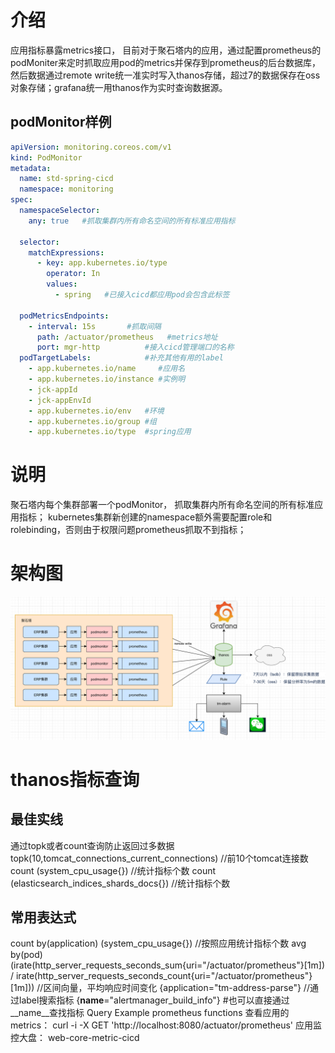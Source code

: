 # 介绍
应用指标暴露metrics接口， 目前对于聚石塔内的应用，通过配置prometheus的podMoniter来定时抓取应用pod的metrics并保存到prometheus的后台数据库，然后数据通过remote write统一准实时写入thanos存储，超过7的数据保存在oss对象存储；grafana统一用thanos作为实时查询数据源。
## podMonitor样例
```YAML
apiVersion: monitoring.coreos.com/v1
kind: PodMonitor
metadata:
  name: std-spring-cicd
  namespace: monitoring
spec:
  namespaceSelector:
    any: true   #抓取集群内所有命名空间的所有标准应用指标

  selector:
    matchExpressions:
      - key: app.kubernetes.io/type
        operator: In
        values:
          - spring   #已接入cicd都应用pod会包含此标签

  podMetricsEndpoints:
    - interval: 15s       #抓取间隔
      path: /actuator/prometheus   #metrics地址
      port: mgr-http          #接入cicd管理端口的名称
  podTargetLabels:            #补充其他有用的label
    - app.kubernetes.io/name     #应用名
    - app.kubernetes.io/instance #实例明
    - jck-appId
    - jck-appEnvId
    - app.kubernetes.io/env   #环境
    - app.kubernetes.io/group #组
    - app.kubernetes.io/type  #spring应用

```
# 说明
聚石塔内每个集群部署一个podMonitor， 抓取集群内所有命名空间的所有标准应用指标；
kubernetes集群新创建的namespace额外需要配置role和rolebinding，否则由于权限问题prometheus抓取不到指标；
# 架构图
![](https://github.com/liyy20/Prometheus-Note/blob/main/img/9.png)
# thanos指标查询
## 最佳实线
通过topk或者count查询防止返回过多数据
topk(10,tomcat_connections_current_connections)  //前10个tomcat连接数
count  (system_cpu_usage{})  //统计指标个数
count  (elasticsearch_indices_shards_docs{})  //统计指标个数
## 常用表达式
count by(application) (system_cpu_usage{})    //按照应用统计指标个数
avg by(pod) (irate(http_server_requests_seconds_sum{uri="/actuator/prometheus"}[1m]) / irate(http_server_requests_seconds_count{uri="/actuator/prometheus"}[1m]))  //区间向量，平均响应时间变化
{application="tm-address-parse"} //通过label搜索指标
{__name__="alertmanager_build_info"} #也可以直接通过__name__查找指标
Query Example
prometheus functions
查看应用的metrics： curl -i -X GET  'http://localhost:8080/actuator/prometheus'
应用监控大盘： web-core-metric-cicd
